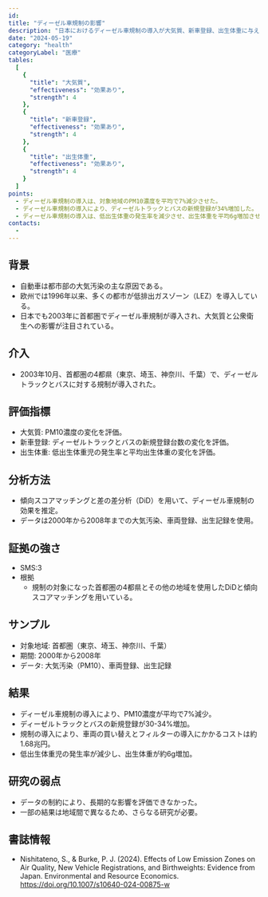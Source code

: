 ```yaml
---
id: 
title: "ディーゼル車規制の影響"
description: "日本におけるディーゼル車規制の導入が大気質、新車登録、出生体重に与える影響を分析"
date: "2024-05-19"
category: "health"
categoryLabel: "医療"
tables: 
  [
    {
      "title": "大気質",
      "effectiveness": "効果あり",
      "strength": 4
    },
    {
      "title": "新車登録",
      "effectiveness": "効果あり",
      "strength": 4
    },
    {
      "title": "出生体重",
      "effectiveness": "効果あり",
      "strength": 4
    }
  ]
points:
  - ディーゼル車規制の導入は、対象地域のPM10濃度を平均で7%減少させた。
  - ディーゼル車規制の導入により、ディーゼルトラックとバスの新規登録が34%増加した。
  - ディーゼル車規制の導入は、低出生体重の発生率を減少させ、出生体重を平均6g増加させた。
contacts: 
  -  
---
```



## 背景
- 自動車は都市部の大気汚染の主な原因である。
- 欧州では1996年以来、多くの都市が低排出ガスゾーン（LEZ）を導入している。
- 日本でも2003年に首都圏でディーゼル車規制が導入され、大気質と公衆衛生への影響が注目されている。


## 介入
- 2003年10月、首都圏の4都県（東京、埼玉、神奈川、千葉）で、ディーゼルトラックとバスに対する規制が導入された。


## 評価指標
- 大気質: PM10濃度の変化を評価。
- 新車登録: ディーゼルトラックとバスの新規登録台数の変化を評価。
- 出生体重: 低出生体重児の発生率と平均出生体重の変化を評価。


## 分析方法
- 傾向スコアマッチングと差の差分析（DiD）を用いて、ディーゼル車規制の効果を推定。
- データは2000年から2008年までの大気汚染、車両登録、出生記録を使用。


## 証拠の強さ
- SMS:3
- 根拠
  - 規制の対象になった首都圏の4都県とその他の地域を使用したDiDと傾向スコアマッチングを用いている。


## サンプル
- 対象地域: 首都圏（東京、埼玉、神奈川、千葉）
- 期間: 2000年から2008年
- データ: 大気汚染（PM10）、車両登録、出生記録


## 結果
- ディーゼル車規制の導入により、PM10濃度が平均で7%減少。
- ディーゼルトラックとバスの新規登録が30-34%増加。
- 規制の導入により、車両の買い替えとフィルターの導入にかかるコストは約1.68兆円。
- 低出生体重児の発生率が減少し、出生体重が約6g増加。


## 研究の弱点
- データの制約により、長期的な影響を評価できなかった。
- 一部の結果は地域間で異なるため、さらなる研究が必要。


## 書誌情報
- Nishitateno, S., & Burke, P. J. (2024). Effects of Low Emission Zones on Air Quality, New Vehicle Registrations, and Birthweights: Evidence from Japan. Environmental and Resource Economics. https://doi.org/10.1007/s10640-024-00875-w
